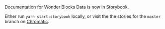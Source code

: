 Documentation for Wonder Blocks Data is now in Storybook.

Either run `yarn start:storybook` locally, or visit the the stories for the `master` branch on [Chromatic](https://master--5e1bf4b385e3fb0020b7073c.chromatic.com).
